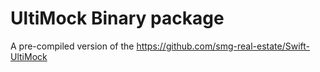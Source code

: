 # UltiMock Binary package

A pre-compiled version of the https://github.com/smg-real-estate/Swift-UltiMock
